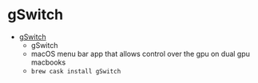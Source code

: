 # gSwitch
- [gSwitch](https://codyschrank.github.io/gSwitch/)
  -  gSwitch
  - macOS menu bar app that allows control over the gpu on dual gpu macbooks
  - `brew cask install gSwitch`
